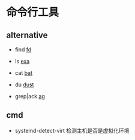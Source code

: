 # 命令行工具

## alternative

- find
[fd](https://github.com/sharkdp/fd)

- ls
[exa](https://github.com/ogham/exa)

- cat
[bat](https://github.com/sharkdp/bat)

- du
[dust](https://github.com/bootandy/dust)

- grep|ack
[ag](github.com/ggreer/the_silver_searcher)

## cmd

- systemd-detect-virt
检测主机是否是虚拟化环境
